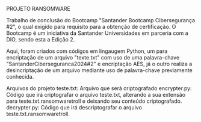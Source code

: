 PROJETO RANSOMWARE

Trabalho de conclusão do Bootcamp "Santander Bootcamp Cibersegurança #2", o qual exigido para requisito para a obtenção de certificação.
O Bootcamp é um iniciativa da Santander Universidades em parceria com a DIO, sendo esta a Edição 2.

Aqui, foram criados com códigos em lingaugem Python, um para encriptação de um arquivo "texte.txt" com uso de uma palavra-chave "SantanderCiberseguranca2024#2" e encriptação AES, já o outro realiza a desincriptação de um arquivo mediante uso de palavra-chave previamente conhecida.

Arquivos do projeto
teste.txt: Arquivo que será criptografado
encrypter.py: Código que irá criptografar o arquivo teste.txt, alterando a sua extensão para teste.txt.ransomwaretroll e deixando seu conteúdo criptografado.
decrypter.py: Código que irá descriptografar o arquivo teste.txt.ransomwaretroll.

